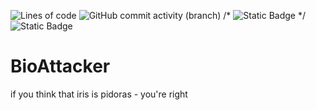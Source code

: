 <p>
<img alt="Lines of code" src="https://img.shields.io/tokei/lines/github/kawasaji/BioAttacker?color=green&logo=backstage">
<img alt="GitHub commit activity (branch)" src="https://img.shields.io/github/commit-activity/m/kawasaji/BioAttacker">
/* <img alt="Static Badge" src="https://img.shields.io/badge/telegram-71A9F7"> */
<img alt="Static Badge" src="https://img.shields.io/badge/telegram-387D7A">


</p>

# BioAttacker
if you think that iris is pidoras - you're right
